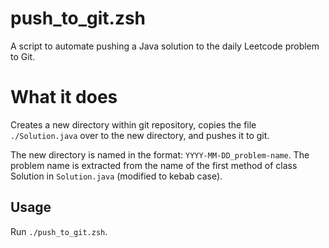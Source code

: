 # push_to_git.zsh
A script to automate pushing a Java solution to the daily Leetcode problem to Git.

# What it does
Creates a new directory within git repository, copies the file `./Solution.java` over to the new directory, and pushes it to git.

The new directory is named in the format: `YYYY-MM-DD_problem-name`. The problem name is extracted from the name of the first method of class Solution in `Solution.java` (modified to kebab case).

## Usage
Run `./push_to_git.zsh`.

